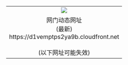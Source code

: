 ﻿<table>
  <tr></tr>
  <tr><td colspan=2 align=center><img src="https://d1vemptps2ya9b.cloudfront.net/Up/oGate.jpg" /></td></tr>
  <tr><td colspan=2 align=center>网门动态网址<br/>(最新)
<br>https://d1vemptps2ya9b.cloudfront.net
<br/><br/>(以下网址可能失效)
    </td>
  </tr>
</table>
